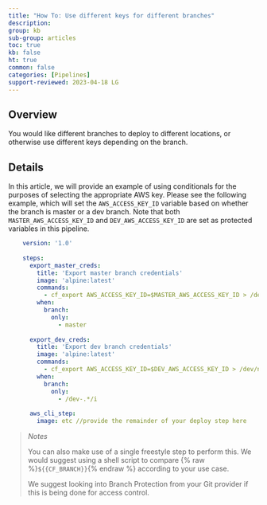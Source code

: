 ```yaml
---
title: "How To: Use different keys for different branches"
description: 
group: kb
sub-group: articles
toc: true
kb: false
ht: true
common: false
categories: [Pipelines]
support-reviewed: 2023-04-18 LG
---
```


## Overview

You would like different branches to deploy to different locations, or otherwise use different keys depending on the branch.

## Details

In this article, we will provide an example of using conditionals for the purposes of selecting the appropriate AWS key. Please see the following example, which will set the `AWS_ACCESS_KEY_ID` variable based on whether the branch is master or a dev branch. Note that both `MASTER_AWS_ACCESS_KEY_ID` and `DEV_AWS_ACCESS_KEY_ID` are set as protected variables in this pipeline.

```yaml
    version: '1.0'  
      
    steps:  
      export_master_creds:  
        title: 'Export master branch credentials'  
        image: 'alpine:latest'  
        commands:  
          - cf_export AWS_ACCESS_KEY_ID=$MASTER_AWS_ACCESS_KEY_ID > /dev/null  
        when:  
          branch:  
            only:  
              - master  
      
      export_dev_creds:  
        title: 'Export dev branch credentials'  
        image: 'alpine:latest'  
        commands:   
          - cf_export AWS_ACCESS_KEY_ID=$DEV_AWS_ACCESS_KEY_ID > /dev/null  
        when:  
          branch:  
            only:  
              - /dev-.*/i  
      
      aws_cli_step:   
        image: etc //provide the remainder of your deploy step here 
```

>_Notes_
>
>You can also make use of a single freestyle step to perform this. We would suggest using a shell script to compare {% raw %}`${{CF_BRANCH}}`{% endraw %} according to your use case.
>
>We suggest looking into Branch Protection from your Git provider if this is being done for access control.
